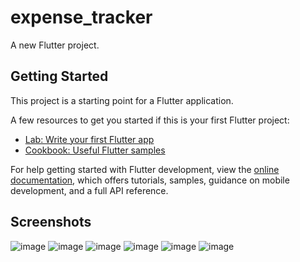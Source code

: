 # expense_tracker

A new Flutter project.

## Getting Started

This project is a starting point for a Flutter application.

A few resources to get you started if this is your first Flutter project:

- [Lab: Write your first Flutter app](https://docs.flutter.dev/get-started/codelab)
- [Cookbook: Useful Flutter samples](https://docs.flutter.dev/cookbook)

For help getting started with Flutter development, view the
[online documentation](https://docs.flutter.dev/), which offers tutorials,
samples, guidance on mobile development, and a full API reference.

## Screenshots

![image](https://github.com/hugocica/flutter_expenses_tracker/assets/9592067/f949b75c-b18b-402c-b967-16e1f11c5be5)
![image](https://github.com/hugocica/flutter_expenses_tracker/assets/9592067/6cbde9ca-211e-4cfd-bc3f-35fb40cd9562)
![image](https://github.com/hugocica/flutter_expenses_tracker/assets/9592067/f2854a08-e8cd-49f7-b4b9-1540b13f625f)
![image](https://github.com/hugocica/flutter_expenses_tracker/assets/9592067/21838b33-1e55-4ae2-ab3f-31d512e54212)
![image](https://github.com/hugocica/flutter_expenses_tracker/assets/9592067/af76b529-83fd-45f5-af88-2aa3a129876b)
![image](https://github.com/hugocica/flutter_expenses_tracker/assets/9592067/fdd48ed6-52d2-4b94-8ed5-c6f182e8e0b2)
